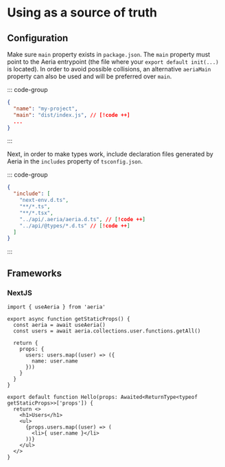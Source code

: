 # Using as a source of truth

## Configuration

Make sure `main` property exists in `package.json`. The `main` property must point to the Aeria entrypoint (the file where your `export default init(...)` is located). In order to avoid possible collisions, an alternative `aeriaMain` property can also be used and will be preferred over `main`.

::: code-group

```json [package.json]
{
  "name": "my-project",
  "main": "dist/index.js", // [!code ++]
  ...
}
```

:::

Next, in order to make types work, include declaration files generated by Aeria in the `includes` property of `tsconfig.json`.

::: code-group

```json [tsconfig.json]
{
  "include": [
    "next-env.d.ts",
    "**/*.ts",
    "**/*.tsx",
    "../api/.aeria/aeria.d.ts", // [!code ++]
    "../api/@types/*.d.ts" // [!code ++]
  ]
}
```
:::

## Frameworks

### NextJS

```tsx
import { useAeria } from 'aeria'

export async function getStaticProps() {
  const aeria = await useAeria()
  const users = await aeria.collections.user.functions.getAll()

  return {
    props: {
      users: users.map((user) => ({
        name: user.name
      }))
    }
  }
}

export default function Hello(props: Awaited<ReturnType<typeof getStaticProps>>['props']) {
  return <>
    <h1>Users</h1>
    <ul>
      {props.users.map((user) => (
        <li>{ user.name }</li>
      ))}
    </ul>
  </>
}
```

